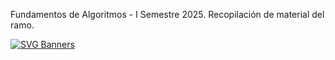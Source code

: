 Fundamentos de Algoritmos - I Semestre 2025.
Recopilación de material del ramo.

[![SVG Banners](https://svg-banners.vercel.app/api?type=typeWriter&text1=Fundamentos%20De%20Algoritmos%20G25%20👨‍💻&width=800&height=400)](https://github.com/Akshay090/svg-banners)
